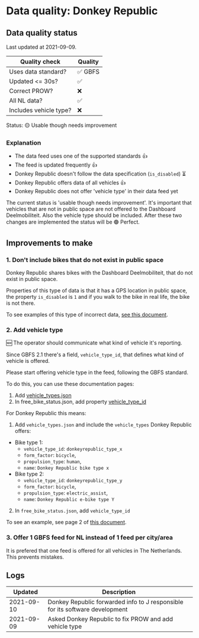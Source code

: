 # Data quality: Donkey Republic

## Data quality status

Last updated at 2021-09-09.

| **Quality check**           | **Quality**
| --                          | --          |
| Uses data standard?         | ✅ GBFS
| Updated <= 30s?             | ✅
| Correct PROW?               | ❌
| All NL data?                | ✅
| Includes vehicle type?      | ❌

Status: 🟡 Usable though needs improvement

### Explanation

- The data feed uses one of the supported standards 👍
- The feed is updated frequently 👍
- Donkey Republic doesn't follow the data specification (`is_disabled`) ⏳
- Donkey Republic offers data of all vehicles 👍
- Donkey Republic does not offer 'vehicle type' in their data feed yet

The current status is 'usable though needs improvement'. It's important that vehicles that are not in public space are not offered to the Dashboard Deelmobiliteit. Also the vehicle type should be included. After these two changes are implemented the status will be 🟢 Perfect.

## Improvements to make

### 1. Don't include bikes that do not exist in public space

Donkey Republic shares bikes with the Dashboard Deelmobiliteit, that do not exist in public space.

Properties of this type of data is that it has a GPS location in public space, the property `is_disabled` is `1` and if you walk to the bike in real life, the bike is not there.

To see examples of this type of incorrect data, [see this document](./DonkeyRepublic_extra.md).

### 2. Add vehicle type

🆕 The operator should communicate what kind of vehicle it's reporting. 

Since GBFS 2.1 there's a field, `vehicle_type_id`, that defines what kind of vehicle is offered.

Please start offering vehicle type in the feed, following the GBFS standard.

To do this, you can use these documentation pages: 

1. Add [vehicle_types.json](https://github.com/NABSA/gbfs/blob/master/gbfs.md#vehicle_typesjson-added-in-v21)
2. In free_bike_status.json, add property [vehicle_type_id](https://github.com/NABSA/gbfs/blob/master/gbfs.md#free_bike_statusjson)

For Donkey Republic this means:

1. Add `vehicle_types.json` and include the `vehicle_types` Donkey Republic offers:
  - Bike type 1:
    - `vehicle_type_id`: `donkeyrepublic_type_x`
    - `form_factor`: `bicycle`,
    - `propulsion_type`: `human`,
    - `name`: `Donkey Republic bike type x`
  - Bike type 2:
    - `vehicle_type_id`: `donkeyrepublic_type_y`
    - `form_factor`: `bicycle`,
    - `propulsion_type`: `electric_assist`,
    - `name`: `Donkey Republic e-bike type Y`
2. In `free_bike_status.json`, add `vehicle_type_id`

To see an example, see page 2 of [this document](https://docs.google.com/document/d/1P_oDBnFvr9qzo0_5YbnrCDYptFQV9ZUOJGfi8ACD1GE/edit#).

### 3. Offer 1 GBFS feed for NL instead of 1 feed per city/area

It is prefered that one feed is offered for all vehicles in The Netherlands. This prevents mistakes.

## Logs

| Updated    | Description
| ----       | ---
| 2021-09-10 | Donkey Republic forwarded info to J responsible for its software development
| 2021-09-09 | Asked Donkey Republic to fix PROW and add vehicle type
